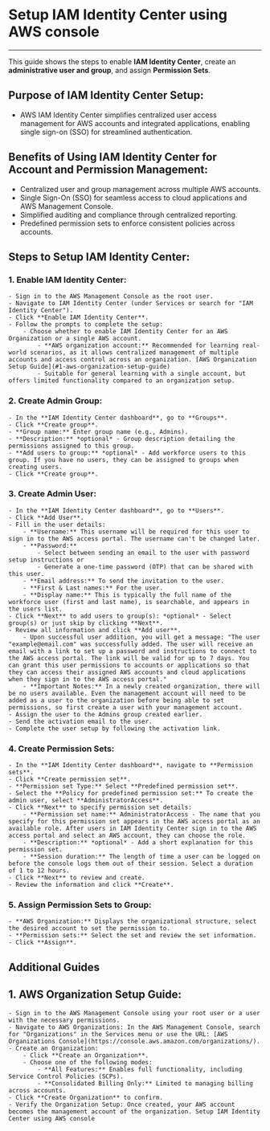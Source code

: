 # Setup IAM Identity Center using AWS console
---
This guide shows the steps to enable **IAM Identity Center**, create an **administrative user and group**, and assign **Permission Sets**.

## Purpose of IAM Identity Center Setup:
- AWS IAM Identity Center simplifies centralized user access management for AWS accounts and integrated applications, enabling single sign-on (SSO) for streamlined authentication.

## Benefits of Using IAM Identity Center for Account and Permission Management:
- Centralized user and group management across multiple AWS accounts.
- Single Sign-On (SSO) for seamless access to cloud applications and AWS Management Console.
- Simplified auditing and compliance through centralized reporting.
- Predefined permission sets to enforce consistent policies across accounts.

## Steps to Setup IAM Identity Center:

### 1. **Enable IAM Identity Center:**
    - Sign in to the AWS Management Console as the root user.
    - Navigate to IAM Identity Center (under Services or search for "IAM Identity Center").
    - Click **Enable IAM Identity Center**.
    - Follow the prompts to complete the setup:
        - Choose whether to enable IAM Identity Center for an AWS Organization or a single AWS account.
            - **AWS organization account:** Recommended for learning real-world scenarios, as it allows centralized management of multiple accounts and access control across an organization. [AWS Organization Setup Guide](#1-aws-organization-setup-guide)
            - Suitable for general learning with a single account, but offers limited functionality compared to an organization setup.

### 2. **Create Admin Group:**
    - In the **IAM Identity Center dashboard**, go to **Groups**.
    - Click **Create group**.
    - **Group name:** Enter group name (e.g., Admins).
    - **Description:** *optional* - Group description detailing the permissions assigned to this group.
    - **Add users to group:** *optional* - Add workforce users to this group. If you have no users, they can be assigned to groups when creating users.
    - Click **Create group**.

### 3. **Create Admin User:**
    - In the **IAM Identity Center dashboard**, go to **Users**.
    - Click **Add User**.
    - Fill in the user details:
        - **Username:** This username will be required for this user to sign in to the AWS access portal. The username can't be changed later.
        - **Password:** 
            - Select between sending an email to the user with password setup instructions or
            - Generate a one-time password (OTP) that can be shared with this user.
        - **Email address:** To send the invitation to the user.
        - **First & Last names:** For the user.
        - **Display name:** This is typically the full name of the workforce user (first and last name), is searchable, and appears in the users list.
    - Click **Next** to add users to group(s): *optional* - Select group(s) or just skip by clicking **Next**.
    - Review all information and click **Add user**.
        - Upon successful user addition, you will get a message: "The user "example@email.com" was successfully added. The user will receive an email with a link to set up a password and instructions to connect to the AWS access portal. The link will be valid for up to 7 days. You can grant this user permissions to accounts or applications so that they can access their assigned AWS accounts and cloud applications when they sign in to the AWS access portal."
        - **Important Notes:** In a newly created organization, there will be no users available. Even the management account will need to be added as a user to the organization before being able to set permissions, so first create a user with your management account.
    - Assign the user to the Admins group created earlier.
    - Send the activation email to the user.
    - Complete the user setup by following the activation link.

### 4. **Create Permission Sets:**
    - In the **IAM Identity Center dashboard**, navigate to **Permission sets**.
    - Click **Create permission set**.
    - **Permission set Type:** Select **Predefined permission set**.
    - Select the **Policy for predefined permission set:** To create the admin user, select **AdministratorAccess**.
    - Click **Next** to specify permission set details:
        - **Permission set name:** AdministratorAccess - The name that you specify for this permission set appears in the AWS access portal as an available role. After users in IAM Identity Center sign in to the AWS access portal and select an AWS account, they can choose the role.
        - **Description:** *optional* - Add a short explanation for this permission set.
        - **Session duration:** The length of time a user can be logged on before the console logs them out of their session. Select a duration of 1 to 12 hours.
    - Click **Next** to review and create.
    - Review the information and click **Create**.

### 5. **Assign Permission Sets to Group:**
    - **AWS Organization:** Displays the organizational structure, select the desired account to set the permission to.
    - **Permission sets:** Select the set and review the set information.
    - Click **Assign**.

## Additional Guides

## 1. **AWS Organization Setup Guide:**
    - Sign in to the AWS Management Console using your root user or a user with the necessary permissions.
    - Navigate to AWS Organizations: In the AWS Management Console, search for "Organizations" in the Services menu or use the URL: [AWS Organizations Console](https://console.aws.amazon.com/organizations/).
    - Create an Organization:
        - Click **Create an Organization**.
        - Choose one of the following modes:
            - **All Features:** Enables full functionality, including Service Control Policies (SCPs).
            - **Consolidated Billing Only:** Limited to managing billing across accounts.
    - Click **Create Organization** to confirm.
    - Verify the Organization Setup: Once created, your AWS account becomes the management account of the organization. Setup IAM Identity Center using AWS console
